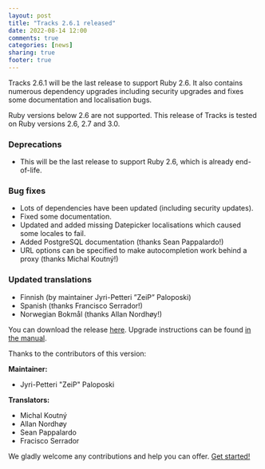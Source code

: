 ```yaml
---
layout: post
title: "Tracks 2.6.1 released"
date: 2022-08-14 12:00
comments: true
categories: [news]
sharing: true
footer: true
---
```


Tracks 2.6.1 will be the last release to support Ruby 2.6.
It also contains numerous dependency upgrades including security upgrades and
fixes some documentation and localisation bugs.

Ruby versions below 2.6 are not supported. This release of Tracks is tested
on Ruby versions 2.6, 2.7 and 3.0.

### Deprecations

* This will be the last release to support Ruby 2.6, which is already end-of-life.

### Bug fixes

* Lots of dependencies have been updated (including security updates).
* Fixed some documentation.
* Updated and added missing Datepicker localisations which caused some locales to fail.
* Added PostgreSQL documentation (thanks Sean Pappalardo!)
* URL options can be specified to make autocompletion work behind a proxy (thanks Michal Koutný!)

### Updated translations

* Finnish (by maintainer Jyri-Petteri ”ZeiP” Paloposki)
* Spanish (thanks Francisco Serrador!)
* Norwegian Bokmål (thanks Allan Nordhøy!)

You can download the release [here](https://github.com/TracksApp/tracks/archive/v2.6.1.zip).
Upgrade instructions can be found [in the manual](https://github.com/TracksApp/tracks/blob/v2.6.1/doc/upgrading.md).

Thanks to the contributors of this version:

**Maintainer:**
* Jyri-Petteri "ZeiP" Paloposki

**Translators:**
* Michal Koutný
* Allan Nordhøy
* Sean Pappalardo
* Fracisco Serrador

We gladly welcome any contributions and help you can offer. [Get started!](/contribute)
